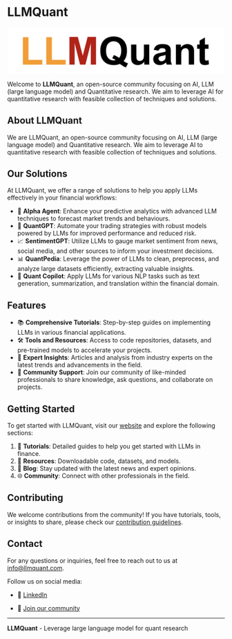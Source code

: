 # LLMQuant

![LLMQuant Logo](https://github.com/LLMQuant/.github/blob/main/logo-down.png)

Welcome to **LLMQuant**, an open-source community focusing on AI, LLM (large language model) and Quantitative research. We aim to leverage AI for quantitative research with feasible collection of techniques and solutions.

## About LLMQuant

We are LLMQuant, an open-source community focusing on AI, LLM (large language model) and Quantitative research. We aim to leverage AI to quantitative research with feasible collection of techniques and solutions.

## Our Solutions

At LLMQuant, we offer a range of solutions to help you apply LLMs effectively in your financial workflows:

- 🔮 **Alpha Agent**: Enhance your predictive analytics with advanced LLM techniques to forecast market trends and behaviours.
- 🤖 **QuantGPT**: Automate your trading strategies with robust models powered by LLMs for improved performance and reduced risk.
- 📈 **SentimentGPT**: Utilize LLMs to gauge market sentiment from news, social media, and other sources to inform your investment decisions.
- 📊 **QuantPedia**: Leverage the power of LLMs to clean, preprocess, and analyze large datasets efficiently, extracting valuable insights.
- 📝 **Quant Copilot**: Apply LLMs for various NLP tasks such as text generation, summarization, and translation within the financial domain.

## Features

- 📚 **Comprehensive Tutorials**: Step-by-step guides on implementing LLMs in various financial applications.
- 🛠️ **Tools and Resources**: Access to code repositories, datasets, and pre-trained models to accelerate your projects.
- 🧠 **Expert Insights**: Articles and analysis from industry experts on the latest trends and advancements in the field.
- 🤝 **Community Support**: Join our community of like-minded professionals to share knowledge, ask questions, and collaborate on projects.

## Getting Started

To get started with LLMQuant, visit our [website](https://llmquant.com/) and explore the following sections:

1. 📘 **Tutorials**: Detailed guides to help you get started with LLMs in finance.
2. 💾 **Resources**: Downloadable code, datasets, and models.
3. 📰 **Blog**: Stay updated with the latest news and expert opinions.
4. 🌐 **Community**: Connect with other professionals in the field.

## Contributing

We welcome contributions from the community! If you have tutorials, tools, or insights to share, please check our [contribution guidelines](https://llmquant.com/contribute).

## Contact

For any questions or inquiries, feel free to reach out to us at [info@llmquant.com](mailto:info@llmquant.com).

Follow us on social media:

- 💼 [LinkedIn](https://linkedin.com/company/llmquant)

- 💼 [Join our community](https://forms.gle/xYQS2sUbHgVEftkt5)
---


**LLMQuant** - Leverage large language model for quant research
